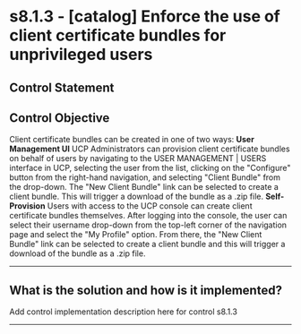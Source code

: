 # s8.1.3 - \[catalog\] Enforce the use of client certificate bundles for unprivileged users

## Control Statement

## Control Objective

Client certificate bundles can be created in one of two ways:    **User Management UI**    UCP Administrators can provision client certificate bundles on behalf of users by navigating to the USER MANAGEMENT | USERS interface in UCP, selecting the user from the list, clicking on the "Configure" button from the right-hand navigation, and selecting "Client Bundle" from the drop-down. The "New Client Bundle" link can be selected to create a client bundle. This will trigger a download of the bundle as a .zip file.     **Self-Provision**    Users with access to the UCP console can create client certificate bundles themselves. After logging into the console, the user can select their username drop-down from the top-left corner of the navigation page and select the "My Profile" option. From there, the "New Client Bundle" link can be selected to create a client bundle and this will trigger a download of the bundle as a .zip file.

______________________________________________________________________

## What is the solution and how is it implemented?

Add control implementation description here for control s8.1.3

______________________________________________________________________

